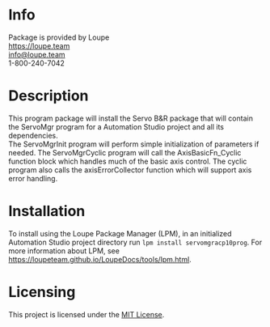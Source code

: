# Info
Package is provided by Loupe  
https://loupe.team  
info@loupe.team  
1-800-240-7042  

# Description
This program package will install the Servo B&R package that will contain the ServoMgr program for a Automation Studio project and all its dependencies.  
The ServoMgrInit program will perform simple initialization of parameters if needed.
The ServoMgrCyclic program will call the AxisBasicFn_Cyclic function block which handles much of the basic axis control.
The cyclic program also calls the axisErrorCollector function which will support axis error handling.

# Installation
To install using the Loupe Package Manager (LPM), in an initialized Automation Studio project directory run `lpm install servomgracp10prog`. For more information about LPM, see https://loupeteam.github.io/LoupeDocs/tools/lpm.html.

# Licensing

This project is licensed under the [MIT License](LICENSE).